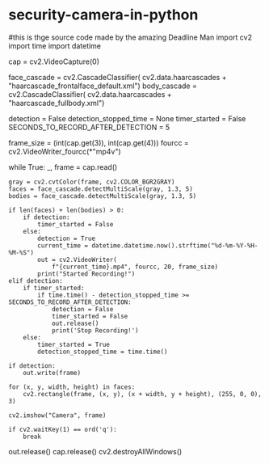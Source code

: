 # security-camera-in-python
#this is thge source code made by the amazing Deadline Man
import cv2
import time
import datetime

cap = cv2.VideoCapture(0)

face_cascade = cv2.CascadeClassifier(
    cv2.data.haarcascades + "haarcascade_frontalface_default.xml")
body_cascade = cv2.CascadeClassifier(
    cv2.data.haarcascades + "haarcascade_fullbody.xml")

detection = False
detection_stopped_time = None
timer_started = False
SECONDS_TO_RECORD_AFTER_DETECTION = 5

frame_size = (int(cap.get(3)), int(cap.get(4)))
fourcc = cv2.VideoWriter_fourcc(*"mp4v")

while True:
    _, frame = cap.read()

    gray = cv2.cvtColor(frame, cv2.COLOR_BGR2GRAY)
    faces = face_cascade.detectMultiScale(gray, 1.3, 5)
    bodies = face_cascade.detectMultiScale(gray, 1.3, 5)

    if len(faces) + len(bodies) > 0:
        if detection:
            timer_started = False
        else:
            detection = True
            current_time = datetime.datetime.now().strftime("%d-%m-%Y-%H-%M-%S")
            out = cv2.VideoWriter(
                f"{current_time}.mp4", fourcc, 20, frame_size)
            print("Started Recording!")
    elif detection:
        if timer_started:
            if time.time() - detection_stopped_time >= SECONDS_TO_RECORD_AFTER_DETECTION:
                detection = False
                timer_started = False
                out.release()
                print('Stop Recording!')
        else:
            timer_started = True
            detection_stopped_time = time.time()

    if detection:
        out.write(frame)

    for (x, y, width, height) in faces:
        cv2.rectangle(frame, (x, y), (x + width, y + height), (255, 0, 0), 3)

    cv2.imshow("Camera", frame)

    if cv2.waitKey(1) == ord('q'):
        break

out.release()
cap.release()
cv2.destroyAllWindows()
